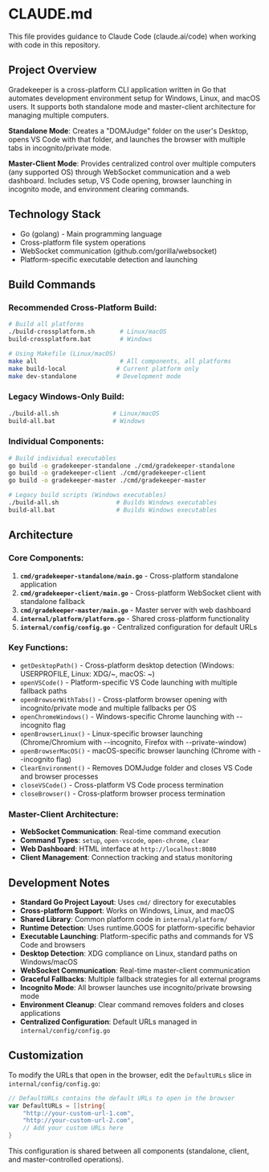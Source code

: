 # CLAUDE.md

This file provides guidance to Claude Code (claude.ai/code) when working with code in this repository.

## Project Overview

Gradekeeper is a cross-platform CLI application written in Go that automates development environment setup for Windows, Linux, and macOS users. It supports both standalone mode and master-client architecture for managing multiple computers.

**Standalone Mode**: Creates a "DOMJudge" folder on the user's Desktop, opens VS Code with that folder, and launches the browser with multiple tabs in incognito/private mode.

**Master-Client Mode**: Provides centralized control over multiple computers (any supported OS) through WebSocket communication and a web dashboard. Includes setup, VS Code opening, browser launching in incognito mode, and environment clearing commands.

## Technology Stack

- Go (golang) - Main programming language
- Cross-platform file system operations
- WebSocket communication (github.com/gorilla/websocket)
- Platform-specific executable detection and launching

## Build Commands

### Recommended Cross-Platform Build:
```bash
# Build all platforms
./build-crossplatform.sh       # Linux/macOS
build-crossplatform.bat        # Windows

# Using Makefile (Linux/macOS)
make all                       # All components, all platforms
make build-local              # Current platform only
make dev-standalone           # Development mode
```

### Legacy Windows-Only Build:
```bash
./build-all.sh               # Linux/macOS 
build-all.bat                # Windows
```

### Individual Components:
```bash
# Build individual executables
go build -o gradekeeper-standalone ./cmd/gradekeeper-standalone
go build -o gradekeeper-client ./cmd/gradekeeper-client
go build -o gradekeeper-master ./cmd/gradekeeper-master

# Legacy build scripts (Windows executables)
./build-all.sh                # Builds Windows executables
build-all.bat                 # Builds Windows executables
```

## Architecture

### Core Components:
1. **`cmd/gradekeeper-standalone/main.go`** - Cross-platform standalone application  
2. **`cmd/gradekeeper-client/main.go`** - Cross-platform WebSocket client with standalone fallback
3. **`cmd/gradekeeper-master/main.go`** - Master server with web dashboard
4. **`internal/platform/platform.go`** - Shared cross-platform functionality
5. **`internal/config/config.go`** - Centralized configuration for default URLs

### Key Functions:
- `getDesktopPath()` - Cross-platform desktop detection (Windows: USERPROFILE, Linux: XDG/~, macOS: ~)
- `openVSCode()` - Platform-specific VS Code launching with multiple fallback paths
- `openBrowserWithTabs()` - Cross-platform browser opening with incognito/private mode and multiple fallbacks per OS
- `openChromeWindows()` - Windows-specific Chrome launching with --incognito flag
- `openBrowserLinux()` - Linux-specific browser launching (Chrome/Chromium with --incognito, Firefox with --private-window)
- `openBrowserMacOS()` - macOS-specific browser launching (Chrome with --incognito flag)
- `ClearEnvironment()` - Removes DOMJudge folder and closes VS Code and browser processes
- `closeVSCode()` - Cross-platform VS Code process termination
- `closeBrowser()` - Cross-platform browser process termination

### Master-Client Architecture:
- **WebSocket Communication**: Real-time command execution
- **Command Types**: `setup`, `open-vscode`, `open-chrome`, `clear`
- **Web Dashboard**: HTML interface at `http://localhost:8080`
- **Client Management**: Connection tracking and status monitoring

## Development Notes

- **Standard Go Project Layout**: Uses `cmd/` directory for executables
- **Cross-platform Support**: Works on Windows, Linux, and macOS
- **Shared Library**: Common platform code in `internal/platform/`
- **Runtime Detection**: Uses runtime.GOOS for platform-specific behavior  
- **Executable Launching**: Platform-specific paths and commands for VS Code and browsers
- **Desktop Detection**: XDG compliance on Linux, standard paths on Windows/macOS
- **WebSocket Communication**: Real-time master-client communication
- **Graceful Fallbacks**: Multiple fallback strategies for all external programs
- **Incognito Mode**: All browser launches use incognito/private browsing mode
- **Environment Cleanup**: Clear command removes folders and closes applications
- **Centralized Configuration**: Default URLs managed in `internal/config/config.go`

## Customization

To modify the URLs that open in the browser, edit the `DefaultURLs` slice in `internal/config/config.go`:

```go
// DefaultURLs contains the default URLs to open in the browser
var DefaultURLs = []string{
    "http://your-custom-url-1.com",
    "http://your-custom-url-2.com",
    // Add your custom URLs here
}
```

This configuration is shared between all components (standalone, client, and master-controlled operations).
